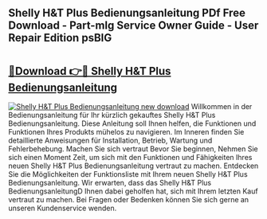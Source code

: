 ## Shelly H&T Plus Bedienungsanleitung PDf Free Download - Part-mlg Service Owner Guide - User Repair Edition psBIG

# <h2><a href="http://df1akn.blite.top/?on=Shelly+H%26T+Plus+Bedienungsanleitung">🔗Download 👉🔴 Shelly H&T Plus Bedienungsanleitung</a></h2>

[![Shelly H&T Plus Bedienungsanleitung new download](https://i.imgur.com/lujVjoI.png)](http://df1akn.blite.top/?on=Shelly+H%26T+Plus+Bedienungsanleitung)
Willkommen in der Bedienungsanleitung für Ihr kürzlich gekauftes Shelly H&T Plus Bedienungsanleitung. Diese Anleitung soll Ihnen helfen, die Funktionen und Funktionen Ihres Produkts mühelos zu navigieren. Im Inneren finden Sie detaillierte Anweisungen für Installation, Betrieb, Wartung und Fehlerbehebung. Machen Sie sich vertraut Bevor Sie beginnen, Nehmen Sie sich einen Moment Zeit, um sich mit den Funktionen und Fähigkeiten Ihres neuen Shelly H&T Plus Bedienungsanleitung vertraut zu machen. Entdecken Sie die Möglichkeiten der Funktionsliste mit Ihrem neuen Shelly H&T Plus Bedienungsanleitung. Wir erwarten, dass das Shelly H&T Plus BedienungsanleitungD Ihnen dabei geholfen hat, sich mit Ihrem letzten Kauf vertraut zu machen. Bei Fragen oder Bedenken können Sie sich gerne an unseren Kundenservice wenden.

